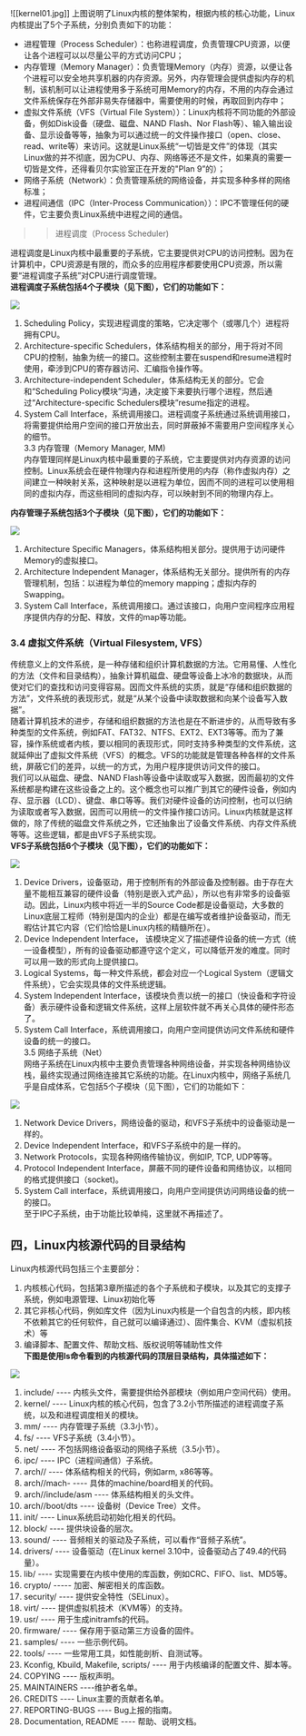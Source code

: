 ![[kernel01.jpg]]
上图说明了Linux内核的整体架构，根据内核的核心功能，Linux内核提出了5个子系统，分别负责如下的功能：

- 进程管理（Process Scheduler）：也称进程调度，负责管理CPU资源，以便让各个进程可以以尽量公平的方式访问CPU；
- 内存管理（Memory Manager）：负责管理Memory（内存）资源，以便让各个进程可以安全地共享机器的内存资源。另外，内存管理会提供虚拟内存的机制，该机制可以让进程使用多于系统可用Memory的内存，不用的内存会通过文件系统保存在外部非易失存储器中，需要使用的时候，再取回到内存中；
- 虚拟文件系统（VFS（Virtual File System））：Linux内核将不同功能的外部设备，例如Disk设备（硬盘、磁盘、NAND Flash、Nor Flash等）、输入输出设备、显示设备等等，抽象为可以通过统一的文件操作接口（open、close、read、write等）来访问。这就是Linux系统“一切皆是文件”的体现（其实Linux做的并不彻底，因为CPU、内存、网络等还不是文件，如果真的需要一切皆是文件，还得看贝尔实验室正在开发的"Plan 9”的）；
- 网络子系统（Network）：负责管理系统的网络设备，并实现多种多样的网络标准； 
- 进程间通信（IPC（Inter-Process Communication））：IPC不管理任何的硬件，它主要负责Linux系统中进程之间的通信。

>> 进程调度（Process Scheduler)

进程调度是Linux内核中最重要的子系统，它主要提供对CPU的访问控制。因为在计算机中，CPU资源是有限的，而众多的应用程序都要使用CPU资源，所以需要“进程调度子系统”对CPU进行调度管理。  
**进程调度子系统包括4个子模块（见下图），它们的功能如下：**  

![](https://pic1.zhimg.com/80/v2-e91ce13f5a171b3af45cd74043c8e64c_720w.webp)

  
1. Scheduling Policy，实现进程调度的策略，它决定哪个（或哪几个）进程将拥有CPU。  
2. Architecture-specific Schedulers，体系结构相关的部分，用于将对不同CPU的控制，抽象为统一的接口。这些控制主要在suspend和resume进程时使用，牵涉到CPU的寄存器访问、汇编指令操作等。  
3. Architecture-independent Scheduler，体系结构无关的部分。它会和“Scheduling Policy模块”沟通，决定接下来要执行哪个进程，然后通过“Architecture-specific Schedulers模块”resume指定的进程。  
4. System Call Interface，系统调用接口。进程调度子系统通过系统调用接口，将需要提供给用户空间的接口开放出去，同时屏蔽掉不需要用户空间程序关心的细节。  
3.3 内存管理（Memory Manager, MM)  
内存管理同样是Linux内核中最重要的子系统，它主要提供对内存资源的访问控制。Linux系统会在硬件物理内存和进程所使用的内存（称作虚拟内存）之间建立一种映射关系，这种映射是以进程为单位，因而不同的进程可以使用相同的虚拟内存，而这些相同的虚拟内存，可以映射到不同的物理内存上。

**内存管理子系统包括3个子模块（见下图），它们的功能如下：**  

![](https://pic1.zhimg.com/80/v2-367c1e3b65e2c49b2989faad4a50c360_720w.webp)

  
1. Architecture Specific Managers，体系结构相关部分。提供用于访问硬件Memory的虚拟接口。  
2. Architecture Independent Manager，体系结构无关部分。提供所有的内存管理机制，包括：以进程为单位的memory mapping；虚拟内存的Swapping。  
3. System Call Interface，系统调用接口。通过该接口，向用户空间程序应用程序提供内存的分配、释放，文件的map等功能。

### 3.4 虚拟文件系统（Virtual Filesystem, VFS）

传统意义上的文件系统，是一种存储和组织计算机数据的方法。它用易懂、人性化的方法（文件和目录结构），抽象计算机磁盘、硬盘等设备上冰冷的数据块，从而使对它们的查找和访问变得容易。因而文件系统的实质，就是“存储和组织数据的方法”，文件系统的表现形式，就是“从某个设备中读取数据和向某个设备写入数据”。  
随着计算机技术的进步，存储和组织数据的方法也是在不断进步的，从而导致有多种类型的文件系统，例如FAT、FAT32、NTFS、EXT2、EXT3等等。而为了兼容，操作系统或者内核，要以相同的表现形式，同时支持多种类型的文件系统，这就延伸出了虚拟文件系统（VFS）的概念。VFS的功能就是管理各种各样的文件系统，屏蔽它们的差异，以统一的方式，为用户程序提供访问文件的接口。  
我们可以从磁盘、硬盘、NAND Flash等设备中读取或写入数据，因而最初的文件系统都是构建在这些设备之上的。这个概念也可以推广到其它的硬件设备，例如内存、显示器（LCD）、键盘、串口等等。我们对硬件设备的访问控制，也可以归纳为读取或者写入数据，因而可以用统一的文件操作接口访问。Linux内核就是这样做的，除了传统的磁盘文件系统之外，它还抽象出了设备文件系统、内存文件系统等等。这些逻辑，都是由VFS子系统实现。  
**VFS子系统包括6个子模块（见下图），它们的功能如下：**

![](https://pic1.zhimg.com/80/v2-609e277dbb82e1ea76edbb6219632540_720w.webp)

  
1. Device Drivers，设备驱动，用于控制所有的外部设备及控制器。由于存在大量不能相互兼容的硬件设备（特别是嵌入式产品），所以也有非常多的设备驱动。因此，Linux内核中将近一半的Source Code都是设备驱动，大多数的Linux底层工程师（特别是国内的企业）都是在编写或者维护设备驱动，而无暇估计其它内容（它们恰恰是Linux内核的精髓所在）。  
2. Device Independent Interface， 该模块定义了描述硬件设备的统一方式（统一设备模型），所有的设备驱动都遵守这个定义，可以降低开发的难度。同时可以用一致的形式向上提供接口。  
3. Logical Systems，每一种文件系统，都会对应一个Logical System（逻辑文件系统），它会实现具体的文件系统逻辑。  
4. System Independent Interface，该模块负责以统一的接口（快设备和字符设备）表示硬件设备和逻辑文件系统，这样上层软件就不再关心具体的硬件形态了。  
5. System Call Interface，系统调用接口，向用户空间提供访问文件系统和硬件设备的统一的接口。  
3.5 网络子系统（Net）  
网络子系统在Linux内核中主要负责管理各种网络设备，并实现各种网络协议栈，最终实现通过网络连接其它系统的功能。在Linux内核中，网络子系统几乎是自成体系，它包括5个子模块（见下图），它们的功能如下：  

![](https://pic3.zhimg.com/80/v2-784345aace76acd75f415b61635e2c46_720w.webp)

  
1. Network Device Drivers，网络设备的驱动，和VFS子系统中的设备驱动是一样的。  
2. Device Independent Interface，和VFS子系统中的是一样的。  
3. Network Protocols，实现各种网络传输协议，例如IP, TCP, UDP等等。  
4. Protocol Independent Interface，屏蔽不同的硬件设备和网络协议，以相同的格式提供接口（socket)。  
5. System Call interface，系统调用接口，向用户空间提供访问网络设备的统一的接口。  
至于IPC子系统，由于功能比较单纯，这里就不再描述了。

## 四，Linux内核源代码的目录结构

Linux内核源代码包括三个主要部分：  
1. 内核核心代码，包括第3章所描述的各个子系统和子模块，以及其它的支撑子系统，例如电源管理、Linux初始化等  
2. 其它非核心代码，例如库文件（因为Linux内核是一个自包含的内核，即内核不依赖其它的任何软件，自己就可以编译通过）、固件集合、KVM（虚拟机技术）等  
3. 编译脚本、配置文件、帮助文档、版权说明等辅助性文件  
**下图是使用ls命令看到的内核源代码的顶层目录结构，具体描述如下：**  

![](https://pic4.zhimg.com/80/v2-bb926260267cf97371e235cbc7715ffb_720w.webp)

  

1.  include/ ---- 内核头文件，需要提供给外部模块（例如用户空间代码）使用。
2.  kernel/ ---- Linux内核的核心代码，包含了3.2小节所描述的进程调度子系统，以及和进程调度相关的模块。
3.  mm/ ---- 内存管理子系统（3.3小节）。
4.  fs/ ---- VFS子系统（3.4小节）。
5.  net/ ---- 不包括网络设备驱动的网络子系统（3.5小节）。
6.  ipc/ ---- IPC（进程间通信）子系统。
7.  arch// ---- 体系结构相关的代码，例如arm, x86等等。
8.  arch//mach- ---- 具体的machine/board相关的代码。
9.  arch//include/asm ---- 体系结构相关的头文件。
10.  arch//boot/dts ---- 设备树（Device Tree）文件。
11.  init/ ---- Linux系统启动初始化相关的代码。
12.  block/ ---- 提供块设备的层次。
13.  sound/ ---- 音频相关的驱动及子系统，可以看作“音频子系统”。
14.  drivers/ ---- 设备驱动（在Linux kernel 3.10中，设备驱动占了49.4的代码量）。
15.  lib/ ---- 实现需要在内核中使用的库函数，例如CRC、FIFO、list、MD5等。
16.  crypto/ ----- 加密、解密相关的库函数。
17.  security/ ---- 提供安全特性（SELinux）。
18.  virt/ ---- 提供虚拟机技术（KVM等）的支持。
19.  usr/ ---- 用于生成initramfs的代码。
20.  firmware/ ---- 保存用于驱动第三方设备的固件。
21.  samples/ ---- 一些示例代码。
22.  tools/ ---- 一些常用工具，如性能剖析、自测试等。
23.  Kconfig, Kbuild, Makefile, scripts/ ---- 用于内核编译的配置文件、脚本等。
24.  COPYING ---- 版权声明。
25.  MAINTAINERS ----维护者名单。
26.  CREDITS ---- Linux主要的贡献者名单。
27.  REPORTING-BUGS ---- Bug上报的指南。
28.  Documentation, README ---- 帮助、说明文档。